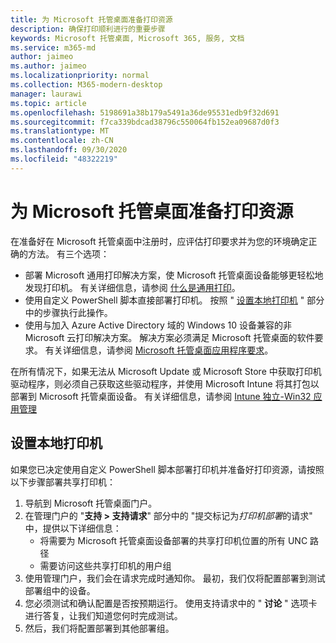 ```yaml
---
title: 为 Microsoft 托管桌面准备打印资源
description: 确保打印顺利进行的重要步骤
keywords: Microsoft 托管桌面, Microsoft 365, 服务, 文档
ms.service: m365-md
author: jaimeo
ms.author: jaimeo
ms.localizationpriority: normal
ms.collection: M365-modern-desktop
manager: laurawi
ms.topic: article
ms.openlocfilehash: 5198691a38b179a5491a36de95531edb9f32d691
ms.sourcegitcommit: f7ca339bdcad38796c550064fb152ea09687d0f3
ms.translationtype: MT
ms.contentlocale: zh-CN
ms.lasthandoff: 09/30/2020
ms.locfileid: "48322219"
---
```

# <a name="prepare-printing-resources-for-microsoft-managed-desktop"></a>为 Microsoft 托管桌面准备打印资源

在准备好在 Microsoft 托管桌面中注册时，应评估打印要求并为您的环境确定正确的方法。 有三个选项：
 
- 部署 Microsoft 通用打印解决方案，使 Microsoft 托管桌面设备能够更轻松地发现打印机。 有关详细信息，请参阅 [什么是通用打印](https://docs.microsoft.com/universal-print/fundamentals/universal-print-whatis)。
- 使用自定义 PowerShell 脚本直接部署打印机。 按照 " [设置本地打印机](#set-up-local-printers) " 部分中的步骤执行此操作。
- 使用与加入 Azure Active Directory 域的 Windows 10 设备兼容的非 Microsoft 云打印解决方案。 解决方案必须满足 Microsoft 托管桌面的软件要求。 有关详细信息，请参阅 [Microsoft 托管桌面应用程序要求](../service-description/mmd-app-requirements.md)。
 
在所有情况下，如果无法从 Microsoft Update 或 Microsoft Store 中获取打印机驱动程序，则必须自己获取这些驱动程序，并使用 Microsoft Intune 将其打包以部署到 Microsoft 托管桌面设备。 有关详细信息，请参阅 [Intune 独立-Win32 应用管理](https://docs.microsoft.com/mem/intune/apps/apps-win32-app-management)

## <a name="set-up-local-printers"></a>设置本地打印机

如果您已决定使用自定义 PowerShell 脚本部署打印机并准备好打印资源，请按照以下步骤部署共享打印机：

1.  导航到 Microsoft 托管桌面门户。
2.  在管理门户的 "**支持 > 支持请求**" 部分中的 "提交标记为*打印机部署*的请求" 中，提供以下详细信息：
    - 将需要为 Microsoft 托管桌面设备部署的共享打印机位置的所有 UNC 路径
    - 需要访问这些共享打印机的用户组
3.  使用管理门户，我们会在请求完成时通知你。 最初，我们仅将配置部署到测试部署组中的设备。
4.  您必须测试和确认配置是否按预期运行。 使用支持请求中的 " **讨论** " 选项卡进行答复，让我们知道您何时完成测试。
5.  然后，我们将配置部署到其他部署组。
